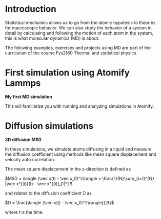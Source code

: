 # Introduction

Statistical mechanics allows us to go from the atomic hypotesis to theories for macroscopic behavior. We can also study the behavior of a system in detail by calculating and following the motion of each atom in the system, this is what molecular dynamics (MD) is about.

The following examples, exercises and projects using MD are part of the curriculum of the course Fys2160 Thermal and statistical physics.

# First simulation using Atomify Lammps

**My first MD simulation**

This will familiarize you with running and analyzing simulations in Atomify.

# Diffusion simulations

**3D diffusion MSD**

In these simulations, we simulate atoms diffusing in a liquid and measure the diffusion coefficient using methods like mean square displacement and velocity auto correlation.

The mean square displacement in the x-direction is defined as 

$MSD = \langle (\vec x(t) - \vec x_0)^2\rangle  = \frac{1}{N}\sum_{i=1}^{N} |\vec x^{(i)}(t) - \vec x^{(i)}_0|^2$

and relates to the diffusion coefficient $D$ as

$D = \frac{\langle (\vec x(t) - \vec x_0)^2\rangle}{2t}$

where $t$ is the time.